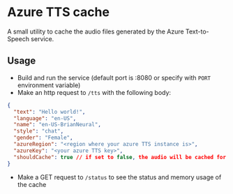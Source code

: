 # Azure TTS cache

A small utility to cache the audio files generated by the Azure Text-to-Speech service.

## Usage

- Build and run the service (default port is :8080 or specify with `PORT` environment variable)
- Make an http request to `/tts` with the following body:
```json
{
  "text": "Hello world!",
  "language": "en-US",
  "name": "en-US-BrianNeural",
  "style": "chat",
  "gender": "Female",
  "azureRegion": "<region where your azure TTS instance is>",
  "azureKey": "<your azure TTS key>",
  "shouldCache": true // if set to false, the audio will be cached for 5 minutes, otherwise it will be cached indefinitely
}
```

- Make a GET request to `/status` to see the status and memory usage of the cache